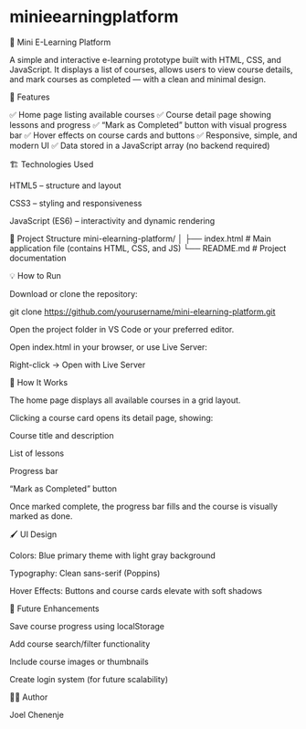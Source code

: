 ﻿# minieearningpIatform
 🧠 Mini E-Learning Platform

A simple and interactive e-learning prototype built with HTML, CSS, and JavaScript.
It displays a list of courses, allows users to view course details, and mark courses as completed — with a clean and minimal design.

🚀 Features

✅ Home page listing available courses
✅ Course detail page showing lessons and progress
✅ “Mark as Completed” button with visual progress bar
✅ Hover effects on course cards and buttons
✅ Responsive, simple, and modern UI
✅ Data stored in a JavaScript array (no backend required)

🏗️ Technologies Used

HTML5 – structure and layout

CSS3 – styling and responsiveness

JavaScript (ES6) – interactivity and dynamic rendering

📁 Project Structure
mini-elearning-platform/
│
├── index.html      # Main application file (contains HTML, CSS, and JS)
└── README.md       # Project documentation

💡 How to Run

Download or clone the repository:

git clone https://github.com/yourusername/mini-elearning-platform.git


Open the project folder in VS Code or your preferred editor.

Open index.html in your browser, or use Live Server:

Right-click → Open with Live Server

🧩 How It Works

The home page displays all available courses in a grid layout.

Clicking a course card opens its detail page, showing:

Course title and description

List of lessons

Progress bar

“Mark as Completed” button

Once marked complete, the progress bar fills and the course is visually marked as done.

🖌️ UI Design

Colors: Blue primary theme with light gray background

Typography: Clean sans-serif (Poppins)

Hover Effects: Buttons and course cards elevate with soft shadows

🔧 Future Enhancements

Save course progress using localStorage

Add course search/filter functionality

Include course images or thumbnails

Create login system (for future scalability)

👨‍💻 Author

Joel Chenenje

